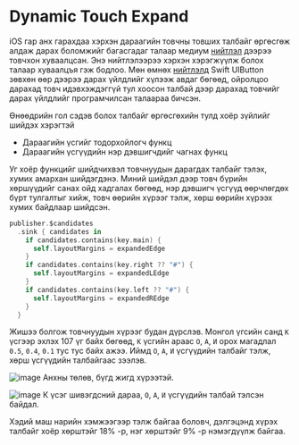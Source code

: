 # Dynamic Touch Expand

iOS гар анх гарахдаа хэрхэн дараагийн товчны товших талбайг өргөсгөж алдаж дарах боломжийг багасгадаг талаар медиум [нийтлэл](https://medium.com/@saintur/ios-mongolian-keyboard-the-first-soft-keyboard-6-1a8840069366) дээрээ товчхон хуваалцсан. Энэ нийтлэлээрээ хэрхэн хэрэгжүүлж болох талаар хуваалцъя гэж бодлоо. Мөн өмнөх [нийтлэлд](https://medium.com/@saintur/ios-keyboard-development-2-c65e25fdf670) Swift UIButton зөвхөн өөр дээрээ дарах үйлдлийг хүлээж авдаг бөгөөд, ойролцоо дарахад товч идэвхэждэггүй тул хоосон талбай дээр дарахад товчийг дарах үйлдлийг програмчилсан талаараа бичсэн. 

Өнөөдрийн гол сэдэв болох талбайг өргөсгөхийн тулд хоёр зүйлийг шийдэх хэрэгтэй

- Дараагийн үсгийг тодорхойлогч функц
- Дараагийн үсгүүдийн нэр дэвшигчдийг чагнах функц

Уг хоёр функцийг шийдчихвэл товчнуудын дарагдах талбайг тэлэх, хумих амархан шийдэгдэнэ. Миний шийдэл дээр товч бүрийн хөршүүдийг санах ойд хадгалах бөгөөд, нэр дэвшигч үсгүүд өөрчлөгдөх бүрт тулгалтыг хийж, товч өөрийн хүрээг тэлж, хөрш өөрийн хүрээх хумих байдлаар шийдсэн.

```swift
publisher.$candidates
  .sink { candidates in
    if candidates.contains(key.main) {
      self.layoutMargins = expandedEdge
    }
    if candidates.contains(key.right ?? "#") {
      self.layoutMargins = expandedLEdge
    }
    if candidates.contains(key.left ?? "#") {
      self.layoutMargins = expandedREdge
    }
  }
```

Жишээ болгож товчнуудын хүрээг будан дүрслэв. Монгол үгсийн санд `К` үсгээр эхлэх 107 үг байх бөгөөд, `К` үсгийн араас `О`, `А`, `И` орох магадлал `0.5`, `0.4`, `0.1` тус тус байх ажээ. Иймд `О`, `А`, `И` үсгүүдийн талбайг тэлж, хөрш үсгүүдийн талбайгаас зээлэв. 

![image](https://github.com/user-attachments/assets/5aa6155c-5ddd-476f-997e-d6669a94d2de)
Анхны төлөв, бүгд жигд хүрээтэй.

![image](https://github.com/user-attachments/assets/9f94c808-4ab5-425c-aea9-a7c7fef34f87)
К үсэг шивэгдсний дараа, `О`, `А`, `И` үсгүүдийн талбай тэлсэн байдал.

Хэдий маш нарийн хэмжээгээр тэлж байгаа боловч, дэлгэцэнд хүрэх талбайг хоёр хөрштэйг 18% -р, нэг хөрштэйг 9% -р нэмэгдүүлж байгаа. 
